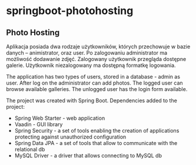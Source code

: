 # springboot-photohosting

## Photo Hosting 

Aplikacja posiada dwa rodzaje użytkowników, których przechowuje w bazie danych – animistrator, oraz user. 
Po zalogowaniu administrator ma możliwość dodawanie zdjęć. 
Zalogowany użytkownik przegląda dostępne galerie. Użytkownik niezalogowany ma dostępną formatkę logowania.

The application has two types of users, stored in a database - admin as user. After log on the administrator can add photos. The logged user can browse available galleries. The unlogged user has the login form available.

The project was created with Spring Boot. Dependencies added to the project:

* Spring Web Starter - web application
* Vaadin - GUI library
* Spring Security - a set of tools enabling the creation of applications protecting against unauthorized configuration
* Spring Data JPA - a set of tools that allow to communicate with the relational db
* MySQL Driver - a driver that allows connecting to MySQL db
